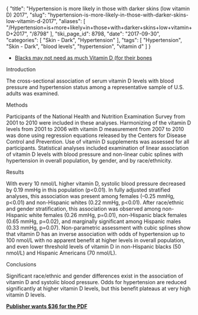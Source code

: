 {
    "title": "Hypertension is more likely in those with darker skins (low vitamin D) 2017",
    "slug": "hypertension-is-more-likely-in-those-with-darker-skins-low-vitamin-d-2017",
    "aliases": [
        "/Hypertension+is+more+likely+in+those+with+darker+skins+low+vitamin+D+2017",
        "/8798"
    ],
    "tiki_page_id": 8798,
    "date": "2017-09-30",
    "categories": [
        "Skin - Dark",
        "Hypertension"
    ],
    "tags": [
        "Hypertension",
        "Skin - Dark",
        "blood levels",
        "hypertension",
        "vitamin d"
    ]
}


* [Blacks may not need as much Vitamin D (for their bones](/posts/blacks-may-not-need-as-much-vitamin-d-for-their-bones)

</div>

Introduction

The cross-sectional association of serum vitamin D levels with blood pressure and hypertension status among a representative sample of U.S. adults was examined.

Methods

Participants of the National Health and Nutrition Examination Survey from 2001 to 2010 were included in these analyses. Harmonizing of the vitamin D levels from 2001 to 2006 with vitamin D measurement from 2007 to 2010 was done using regression equations released by the Centers for Disease Control and Prevention. Use of vitamin D supplements was assessed for all participants. Statistical analyses included examination of linear association of vitamin D levels with blood pressure and non-linear cubic splines with hypertension in overall population, by gender, and by race/ethnicity.

Results

With every 10 nmol/L higher vitamin D, systolic blood pressure decreased by 0.19 mmHg in this population (p<0.01). In fully adjusted stratified analyses, this association was present among females (–0.25 mmHg, p<0.01) and non-Hispanic whites (0.22 mmHg, p<0.01). After race/ethnic and gender stratification, this association was observed among non-Hispanic white females (0.26 mmHg, p=0.01), non-Hispanic black females (0.65 mmHg, p=0.02), and marginally significant among Hispanic males (0.33 mmHg, p=0.07). Non-parametric assessment with cubic splines show that vitamin D has an inverse association with odds of hypertension up to 100 nmol/L with no apparent benefit at higher levels in overall population, and even lower threshold levels of vitamin D in non-Hispanic blacks (50 nmol/L) and Hispanic Americans (70 nmol/L).

Conclusions

Significant race/ethnic and gender differences exist in the association of vitamin D and systolic blood pressure. Odds for hypertension are reduced significantly at higher vitamin D levels, but this benefit plateaus at very high vitamin D levels.

 **[Publisher wants $36 for the PDF](http://www.ajpmonline.org/article/S0749-3797(17)30382-3/fulltext)**